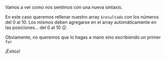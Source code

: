 Vamos a ver como nos sentimos con una nueva sintaxis.

En este caso queremos rellenar nuestro array `$resultado` con los números del 0 al 10. Los mismos deben agregarse en el array automáticamente en las posiciones... del 0 al 10 :wink:

Obviamente, no queremos que lo hagas a mano sino escribiendo un primer `for`

¡Éxitos!


